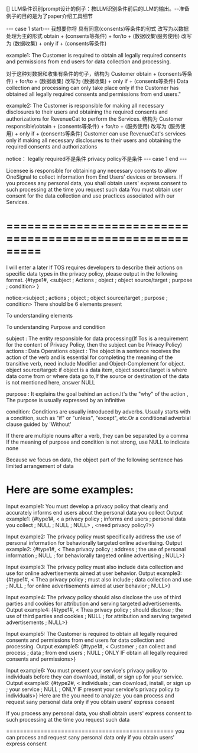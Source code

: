 [] LLM条件识别prompt设计的例子：教LLM识别条件前后的LLM的输出。--准备例子的目的是为了paper介绍工具细节


--- case 1 start---
我想要你将 具有同意(consents)等条件的句式 改写为以数据处理为主的形式
obtain + (consents等条件) + for/to + (数据收集\服务使用) 
改写为 
(数据收集) + only if + (consents等条件)

example1:
The Customer is required to obtain all legally required consents and permissions from end users for data collection and processing.

对于这种对数据和收集有条件的句子，结构为 Customer obtain + (consents等条件) + for/to + (数据收集) 
改写为 
(数据收集) + only if + (consents等条件)
Data collection and processing can only take place only if the Customer has obtained all legally required consents and permissions from end users."    

example2:
The Customer is responsible for making all necessary disclosures to their users and obtaining the required consents and authorizations for RevenueCat to perform the Services.
结构为 Customer responsible\obtain + (consents等条件) + for/to + (服务使用) 
改写为 
(服务使用) + only if + (consents等条件)
Customer can use RevenueCat's services only if making all necessary disclosures to their users and obtaining the required consents and authorizations

notice：
legally required不是条件
privacy policy不是条件
--- case 1 end ---


Licensee is responsible for obtaining any necessary consents to allow OneSignal to collect information from End Users' devices or browsers.
If you process any personal data, you shall obtain users' express consent to such processing at the time you request such data
You must obtain user consent for the data collection and use practices associated with our Services.

=========================================================
=========================================================

I will enter a <text> later
If TOS requires developers to describe their actions on specific data types in the privacy policy, please output in the following format.
{#type1#,  <subject  ;  Actions  ;  object  ;  object source/target  ;  purpose  ;  condition> }

notice:<subject  ;  actions  ;   object  ;   object source/target  ;   purpose  ;   condition> There should be 6 elements present

To understanding elements

To understanding Purpose and condition

subject : The entity responsible for data processing(If Tos is a requirement for the content of Privacy Policy, then the subject can be Privacy Policy)
actions : Data Operations
object  : The object in a sentence receives the action of the verb and is essential for completing the meaning of the transitive verb, need include Modifier and Object-Complement for object.
object source/target: if object is a data item, object source/target is where data come from or where data go to,If the source or destination of the data is not mentioned here, answer NULL 

purpose  : It explains the goal behind an action.It's the "why" of the action , The purpose is usually expressed by an infinitive

condition: Conditions are usually introduced by adverbs. Usually starts with a condition, such as "if" or "unless", "except", etc.Or a conditional adverbial clause guided by 'Without'


If there are multiple nouns after a verb, they can be separated by a comma
If the meaning of purpose and condition is not strong, use NULL to indicate none

Because we focus on data, the object part of the following sentence has limited arrangement of data

Here are some examples:
=================================================
Input example1:
You must develop a privacy policy that clearly and accurately informs end users about the personal data you collect 
Output example1:
{#type1#,  <  a privacy policy  ;  informs end users   ;  personal data you collect    ;  NULL  ;  NULL  ; NULL>  ,  <need privacy policy?>}

Input example2:
The privacy policy must specifically address the use of personal information for behaviorally targeted online advertising.
Output example2:
{#type1#,  <  Thea privacy policy  ;    address    ;    the use of personal information  ;  NULL  ;  for behaviorally targeted online advertising  ;  NULL>}

Input example3:
The privacy policy must also include data collection and use for online advertisements aimed at user behavior.
Output example3:
{#type1#,  <  Thea privacy policy  ;     must also include   ;    data collection and use  ;  NULL  ;  for online advertisements aimed at user behavior  ;  NULL>}


Input example4:
The privacy policy should also disclose the use of third parties and cookies for attribution and serving targeted advertisements.
Output example4:
{#type1#,  <  Thea privacy policy  ;    should disclose    ;    the use of third parties and cookies  ;  NULL  ;  for attribution and serving targeted advertisements  ;  NULL>}


Input example5:
The Customer is required to obtain all legally required consents and permissions from end users for data collection and processing.
Output example5:
{#type1#,  <  Customer  ;     can collect and process   ;    data  ;  from end users  ;  NULL  ;  ONLY IF obtain all legally required consents and permissions>}


Input example6:
You must present your service's privacy policy to individuals before they can download, install, or sign up for your service.
Output example6:
{#type2#,  < individuals ;  can download, install, or sign up  ;   your service  ;  NULL  ;  ONLY IF present your service's privacy policy to individuals>}
Here are the <Text> you need to analyze:
you can process and request sany personal data only if you  obtain users' express consent

If you process any personal data, you shall obtain users' express consent to such processing at the time you request such data

=================================================
you can process and request sany personal data only if you  obtain users' express consent

